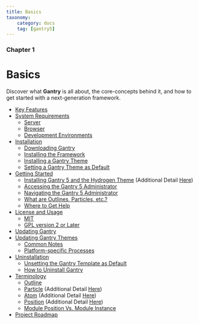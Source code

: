```yaml
---
title: Basics
taxonomy:
    category: docs
    tag: [gantry5]
---
```


### Chapter 1

# Basics

Discover what **Gantry** is all about, the core-concepts behind it, and how to get started with a next-generation framework.

* [Key Features](key-features)
* [System Requirements](system-requirements)
    * [Server](system-requirements#server-requirements)
    * [Browser](system-requirements#browser-requirements)
    * [Development Environments](system-requirements#development-environments)
* [Installation](installation)
    * [Downloading Gantry](installation#downloading-gantry)
    * [Installing the Framework](installation#installing-the-gantry-framework)
    * [Installing a Gantry Theme](installation#installing-a-gantry-theme)
    * [Setting a Gantry Theme as Default](installation#setting-a-gantry-theme-as-default)
* [Getting Started](getting-started)
    * [Installing Gantry 5 and the Hydrogen Theme](getting-started#installing-gantry-5-and-the-hydrogen-theme) (Additional Detail [Here](installation#installing-a-gantry-theme))
    * [Accessing the Gantry 5 Administrator](getting-started#accessing-the-gantry-administrator)
    * [Navigating the Gantry 5 Administrator](getting-started#navigating-the-gantry-5-administrator)
    * [What are Outlines, Particles, etc.?](getting-started#what-are-outlines-particles-atoms-etc)
    * [Where to Get Help](getting-started#where-to-get-help)
* [License and Usage](license-and-usage)
    * [MIT](license-and-usage#mit-license)
    * [GPL version 2 or Later](license-and-usage#gpl-version-2-or-later)
* [Updating Gantry](updating)
* [Updating Gantry Themes](updating-themes)
    * [Common Notes](updating-themes#common-notes)
    * [Platform-specific Processes](updating-themes#platform-specific-process)
* [Uninstallation](uninstallation)
    * [Unsetting the Gantry Template as Default](uninstallation#unsetting-the-gantry-template-as-default)
    * [How to Uninstall Gantry](uninstallation#uninstall-gantry)
* [Terminology](terminology)
    * [Outline](terminology#outline)
    * [Particle](terminology#particle) (Additional Detail [Here](../particles/particles))
    * [Atom](terminology#atom) (Additional Detail [Here](../particles/particles#atoms))
    * [Position](terminology#position) (Additional Detail [Here](../particles/particles#positions))
    * [Module Position Vs. Module Instance](terminology#module-position-vs-module-instance)
* [Project Roadmap](roadmap)
